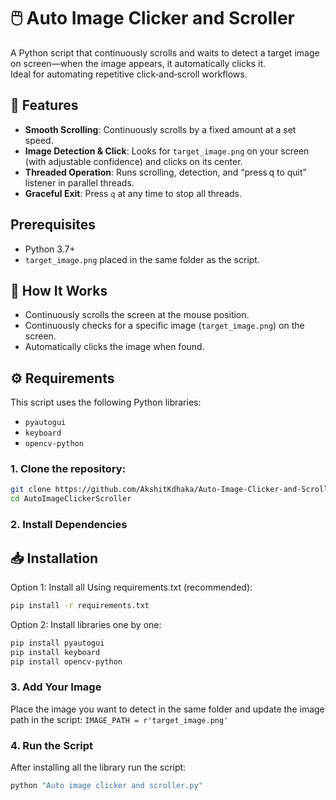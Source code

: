 # 🖱️ Auto Image Clicker and Scroller

A Python script that continuously scrolls and waits to detect a target image on screen—when the image appears, it automatically clicks it.  
Ideal for automating repetitive click‑and‑scroll workflows.

## 📌 Features

- **Smooth Scrolling**: Continuously scrolls by a fixed amount at a set speed.
- **Image Detection & Click**: Looks for `target_image.png` on your screen (with adjustable confidence) and clicks on its center.
- **Threaded Operation**: Runs scrolling, detection, and “press q to quit” listener in parallel threads.
- **Graceful Exit**: Press `q` at any time to stop all threads.

## Prerequisites

- Python 3.7+  
- `target_image.png` placed in the same folder as the script.


## 🎯 How It Works

- Continuously scrolls the screen at the mouse position.
- Continuously checks for a specific image (`target_image.png`) on the screen.
- Automatically clicks the image when found.

## ⚙️ Requirements

This script uses the following Python libraries:
- `pyautogui`
- `keyboard`
- `opencv-python`


### 1. Clone the repository:

```bash
git clone https://github.com/AkshitKdhaka/Auto-Image-Clicker-and-Scroller.git
cd AutoImageClickerScroller
```
### 2. Install Dependencies
   
## 📥 Installation
Option 1: Install all Using requirements.txt (recommended):
```bash
pip install -r requirements.txt
```

Option 2: Install libraries one by one:
```bash
pip install pyautogui
pip install keyboard
pip install opencv-python
```

### 3. Add Your Image
Place the image you want to detect in the same folder and update the image path in the script:
```IMAGE_PATH = r'target_image.png'```

### 4. Run the Script
After installing all the library run the script:
```bash
python "Auto image clicker and scroller.py"

